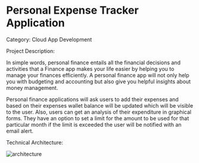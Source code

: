 # Personal Expense Tracker Application

Category: Cloud App Development

Project Description:

In simple words, personal finance entails all the financial decisions and activities that a Finance app makes your life easier by helping you to manage your finances efficiently. A personal finance app will not only help you with budgeting and accounting but also give you helpful insights about money management.

Personal finance applications will ask users to add their expenses and based on their expenses wallet balance will be updated which will be visible to the user. Also, users can get an analysis of their expenditure in graphical forms. They have an option to set a limit for the amount to be used for that particular month if the limit is exceeded the user will be notified with an email alert.

Technical Architecture:

![architecture](https://user-images.githubusercontent.com/97951280/188361430-a377d0ce-1fbe-429a-9d4d-0309a9c2b977.png)

